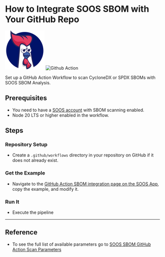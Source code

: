 # How to Integrate SOOS SBOM with Your GitHub Repo

<div>
<img src="../assets/img/SOOS-Icon.png" alt="SOOS" width="128" height="128">
<img src="../assets/img/github-action.png" alt="Github Action" width="128" height="128">
</div>


Set up a GitHub Action Workflow to scan CycloneDX or SPDX SBOMs with SOOS SBOM Analysis.

## Prerequisites

- You need to have a [SOOS account](https://app.soos.io/register) with SBOM scanning enabled.
- Node 20 LTS or higher enabled in the workflow.

## Steps

### **Repository Setup**
* Create a `.github/workflows` directory in your repository on GitHub if it does not already exist.

### **Get the Example**

* Navigate to the [GitHub Action SBOM integration page on the SOOS App](https://app.soos.io/integrate/sbom?id=github-action), copy the example, and modify it.

### **Run It**

* Execute the pipeline

---

## Reference
* To see the full list of available parameters go to [SOOS SBOM GitHub Action Scan Parameters](https://github.com/soos-io/soos-sbom-github-action)